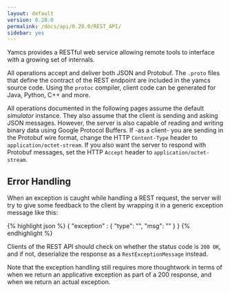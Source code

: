 ```yaml
---
layout: default
version: 0.28.0
permalink: /docs/api/0.28.0/REST_API/
sidebar: yes
---
```


Yamcs provides a RESTful web service allowing remote tools to interface with a growing set of internals.

All operations accept and deliver both JSON and Protobuf. The `.proto` files that define the contract of the REST endpoint are included in the yamcs source code. Using the `protoc` compiler, client code can be generated for Java, Python, C++ and more.

All operations documented in the following pages assume the default _simulator_ instance. They also assume that the client is sending and asking JSON messages. However, the server is also capable of reading and writing binary data using Google Protocol Buffers. If -as a client- you are sending in the Protobuf wire format, change the HTTP `Content-Type` header to `application/octet-stream`. If you also want the server to respond with Protobuf messages, set the HTTP `Accept` header to `application/octet-stream`.


## Error Handling
When an exception is caught while handling a REST request, the server will try to give some feedback to the client by wrapping it in a generic exception message like this:

{% highlight json %}
{
  "exception" : {
    "type": "<short>",
    "msg": "<long>"
  }
}
{% endhighlight %}

Clients of the REST API should check on whether the status code is `200 OK`, and if not, deserialize the response as a `RestExceptionMessage` instead.

Note that the exception handling still requires more thoughtwork in terms of when we return an applicative exception as part of a 200 response, and when we return an actual exception.
